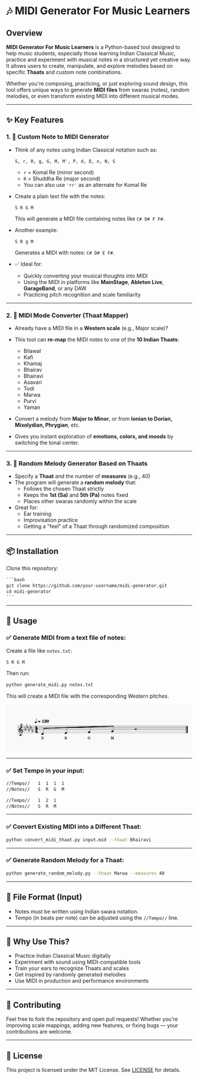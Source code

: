 # 🎶 MIDI Generator For Music Learners

## Overview

**MIDI Generator For Music Learners** is a Python-based tool designed to help music students, especially those learning Indian Classical Music, practice and experiment with musical notes in a structured yet creative way. It allows users to create, manipulate, and explore melodies based on specific **Thaats** and custom note combinations.

Whether you're composing, practicing, or just exploring sound design, this tool offers unique ways to generate **MIDI files** from swaras (notes), random melodies, or even transform existing MIDI into different musical modes.

---

## ✨ Key Features

### 1. 🎼 **Custom Note to MIDI Generator**

- Think of any notes using Indian Classical notation such as:
  
  ```
  S, r, R, g, G, M, M', P, d, D, n, N, S
  ```
  - `r` = Komal Re (minor second)
  - `R` = Shuddha Re (major second)
  - You can also use `'rr'` as an alternate for Komal Re

- Create a plain text file with the notes:

  ```
  S R G M
  ```

  This will generate a MIDI file containing notes like `C# D# F F#`.

- Another example:

  ```
  S R g M
  ```

  Generates a MIDI with notes: `C# D# E F#`.

- ✅ Ideal for:
  - Quickly converting your musical thoughts into MIDI
  - Using the MIDI in platforms like **MainStage**, **Ableton Live**, **GarageBand**, or any DAW
  - Practicing pitch recognition and scale familiarity

---

### 2. 🔁 **MIDI Mode Converter (Thaat Mapper)**

- Already have a MIDI file in a **Western scale** (e.g., Major scale)?
- This tool can **re-map** the MIDI notes to one of the **10 Indian Thaats**:
  
  - Bilawal
  - Kafi
  - Khamaj
  - Bhairav
  - Bhairavi
  - Asavari
  - Todi
  - Marwa
  - Purvi
  - Yaman

- Convert a melody from **Major to Minor**, or from **Ionian to Dorian, Mixolydian, Phrygian**, etc.

- Gives you instant exploration of **emotions, colors, and moods** by switching the tonal center.

---

### 3. 🎲 **Random Melody Generator Based on Thaats**

- Specify a **Thaat** and the number of **measures** (e.g., 40)
- The program will generate a **random melody** that:
  - Follows the chosen Thaat strictly
  - Keeps the **1st (Sa)** and **5th (Pa)** notes fixed
  - Places other swaras randomly within the scale
- Great for:
  - Ear training
  - Improvisation practice
  - Getting a "feel" of a Thaat through randomized composition

---

## 📦 Installation

Clone this repository:

    ```bash
    git clone https://github.com/your-username/midi-generator.git
    cd midi-generator
    ```


---

## 🚀 Usage

### ✅ Generate MIDI from a text file of notes:

Create a file like `notes.txt`:

```text
S R G M
```

Then run:

```bash
python generate_midi.py notes.txt
```

This will create a MIDI file with the corresponding Western pitches.

![Generated MIDI](resources/images/SampleMIDI1.png)


---

### ✅ Set Tempo in your input:

```text
//Tempo//   1  1  1  1
//Notes//   S  R  G  M
```

```text
//Tempo//   1  2  1
//Notes//   S  R  M
```

---

### ✅ Convert Existing MIDI into a Different Thaat:

```bash
python convert_midi_thaat.py input.mid --thaat Bhairavi
```

---

### ✅ Generate Random Melody for a Thaat:

```bash
python generate_random_melody.py --thaat Marwa --measures 40
```

---

## 🔧 File Format (Input)

- Notes must be written using Indian swara notation.
- Tempo (in beats per note) can be adjusted using the `//Tempo//` line.

---

## 🧠 Why Use This?

- Practice Indian Classical Music digitally
- Experiment with sound using MIDI-compatible tools
- Train your ears to recognize Thaats and scales
- Get inspired by randomly generated melodies
- Use MIDI in production and performance environments

---

## 📝 Contributing

Feel free to fork the repository and open pull requests! Whether you're improving scale mappings, adding new features, or fixing bugs — your contributions are welcome.

---

## 📄 License

This project is licensed under the MIT License. See [LICENSE](LICENSE) for details.